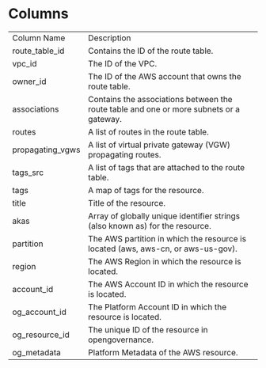 # Columns  

<table>
	<tr><td>Column Name</td><td>Description</td></tr>
	<tr><td>route_table_id</td><td>Contains the ID of the route table.</td></tr>
	<tr><td>vpc_id</td><td>The ID of the VPC.</td></tr>
	<tr><td>owner_id</td><td>The ID of the AWS account that owns the route table.</td></tr>
	<tr><td>associations</td><td>Contains the associations between the route table and one or more subnets or a gateway.</td></tr>
	<tr><td>routes</td><td>A list of routes in the route table.</td></tr>
	<tr><td>propagating_vgws</td><td>A list of virtual private gateway (VGW) propagating routes.</td></tr>
	<tr><td>tags_src</td><td>A list of tags that are attached to the route table.</td></tr>
	<tr><td>tags</td><td>A map of tags for the resource.</td></tr>
	<tr><td>title</td><td>Title of the resource.</td></tr>
	<tr><td>akas</td><td>Array of globally unique identifier strings (also known as) for the resource.</td></tr>
	<tr><td>partition</td><td>The AWS partition in which the resource is located (aws, aws-cn, or aws-us-gov).</td></tr>
	<tr><td>region</td><td>The AWS Region in which the resource is located.</td></tr>
	<tr><td>account_id</td><td>The AWS Account ID in which the resource is located.</td></tr>
	<tr><td>og_account_id</td><td>The Platform Account ID in which the resource is located.</td></tr>
	<tr><td>og_resource_id</td><td>The unique ID of the resource in opengovernance.</td></tr>
	<tr><td>og_metadata</td><td>Platform Metadata of the AWS resource.</td></tr>
</table>